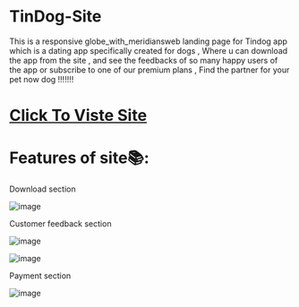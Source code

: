 # TinDog-Site
This is a responsive globe_with_meridiansweb landing page for Tindog app which is a dating app specifically created for dogs , Where u can download the app from the site , and see the feedbacks of so many happy users of the app or subscribe to one of our premium plans , Find the partner for your pet now dog !!!!!!!
# <a href="https://surya-bbas.github.io/TinDog-Site/"> Click To Viste Site </a>
# Features of site📚:

Download section

![image](https://user-images.githubusercontent.com/99864714/183146097-f59d1f91-d130-4340-ae85-5f2468c423d5.png)



Customer feedback section

![image](https://user-images.githubusercontent.com/99864714/183146550-cfa75b34-d882-4ca4-8fb7-8c04ca721ea7.png)

![image](https://user-images.githubusercontent.com/99864714/183146620-5f92c272-d5e4-4074-84e9-a35b6c28b089.png)


Payment section

![image](https://user-images.githubusercontent.com/99864714/183146888-2546bc49-21cd-4b74-96f8-af34b75df0c7.png)

